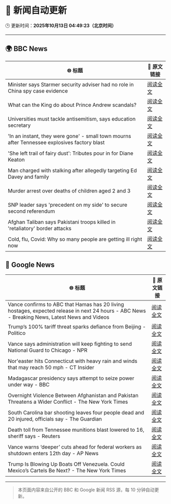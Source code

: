 # 🧠 新闻自动更新

🕒 更新时间：**2025年10月13日 04:49:23（北京时间）**

---

## 🌍 BBC News

| 🌐 标题 | 🔗 原文链接 |
|--------|-------------|
| Minister says Starmer security adviser had no role in China spy case evidence | [阅读全文](https://www.bbc.com/news/articles/cg424d712q7o?at_medium=RSS&at_campaign=rss) |
| What can the King do about Prince Andrew scandals? | [阅读全文](https://www.bbc.com/news/articles/c04q4v64q05o?at_medium=RSS&at_campaign=rss) |
| Universities must tackle antisemitism, says education secretary | [阅读全文](https://www.bbc.com/news/articles/cly9y7gg6eqo?at_medium=RSS&at_campaign=rss) |
| 'In an instant, they were gone' - small town mourns after Tennessee explosives factory blast | [阅读全文](https://www.bbc.com/news/articles/cwy8y0rnw2eo?at_medium=RSS&at_campaign=rss) |
| 'She left trail of fairy dust': Tributes pour in for Diane Keaton | [阅读全文](https://www.bbc.com/news/articles/cr5q5rp4r64o?at_medium=RSS&at_campaign=rss) |
| Man charged with stalking after allegedly targeting Ed Davey and family | [阅读全文](https://www.bbc.com/news/articles/c77d702znm4o?at_medium=RSS&at_campaign=rss) |
| Murder arrest over deaths of children aged 2 and 3 | [阅读全文](https://www.bbc.com/news/articles/c78n8y3mlxko?at_medium=RSS&at_campaign=rss) |
| SNP leader says 'precedent on my side' to secure second referendum | [阅读全文](https://www.bbc.com/news/articles/cg424dk03x9o?at_medium=RSS&at_campaign=rss) |
| Afghan Taliban says Pakistani troops killed in 'retaliatory' border attacks | [阅读全文](https://www.bbc.com/news/articles/cgmzmn4971zo?at_medium=RSS&at_campaign=rss) |
| Cold, flu, Covid: Why so many people are getting ill right now | [阅读全文](https://www.bbc.com/news/articles/c1jz608l9l4o?at_medium=RSS&at_campaign=rss) |

## 📰 Google News

| 🌐 标题 | 🔗 原文链接 |
|--------|-------------|
| Vance confirms to ABC that Hamas has 20 living hostages, expected release in next 24 hours - ABC News - Breaking News, Latest News and Videos | [阅读全文](https://news.google.com/rss/articles/CBMipgFBVV95cUxOUVNfREF2TmQ5V2ZZWVhNMTlLdnNkaHNJT25CZjNyVEJkRmdQZDAtX3NLcHVwRXdzZ2hyUlBsZy13T3ppTFZKcThIbldMOFZ3QkllcWJLSEM4bUdONkwyajNUX1lxWUlUTWVtSkpIdTVheXd4TV95c3RjdlpCaTRNYml2UUpaVEFYNnl5c1YyV0hXd2ZnWkdVS3RlU29UUkNWWVVlalBB0gGrAUFVX3lxTE8weGRteWdKZ2NiTWZrd19BZkZ5R0V4MGNRVEVaV05Yd2NMYnhrTXVkOXFOVTBBLTFWLUNlTnNQYmR3SC1SX2pUSEk3aTZ0ZGl5d2ZXRllTYmo4SVEwc0g5UjVWcmJCNW1uNTlmVTd6TWt3OWNwdmktSmw4SFRzTjlGaGFhUndWd3lVaF9UNW53MW9NcVBqRjlBaXBLM28yb1R0OE01ODhDLVl1Zw?oc=5) |
| Trump’s 100% tariff threat sparks defiance from Beijing - Politico | [阅读全文](https://news.google.com/rss/articles/CBMiiAFBVV95cUxOT1hweTJ1V25qZWROZWtSbUtCTmlsT0lKMlBHTWlZN3JFUUZCU1hLN1VrdzBvZHlnWVpjakM2SHNnQzhXR0ZLY2JzYkR0VUpNcDB4VFlkU25uM0hrYW0yemZ2QWV0MWZFU0VzVGVpNDBiZF9GQXFqd2VTLUJFWmlqd1U4cUpWa1F6?oc=5) |
| Vance says administration will keep fighting to send National Guard to Chicago - NPR | [阅读全文](https://news.google.com/rss/articles/CBMiqwFBVV95cUxON0R2d0VkNmFSeGRvc2lqb3ZBSlhQcU5ycU84NWM4SFBKV1RzNE5zUi1PVDA2M2piWVhoQ3Y4MXF2al9NQmpUYm5WSXBaaHF4RmFMNW9HMmJwcnp2bEpNM0dYTm1pUzB6YWlISnZxVGQyZms1OHhOYktoXzJyTUhOV2tpUlhac29WWFBSNVNPcmdHdVQ2d1ktT1NkM29tSGFXcThJWWI4bUppUmM?oc=5) |
| Nor'easter hits Connecticut with heavy rain and winds that may reach 50 mph - CT Insider | [阅读全文](https://news.google.com/rss/articles/CBMingFBVV95cUxQeVZMdHRIMC04RTlJX3pyaHY2WWlfNXA3NXRxeml1bzQyMnpxV2lmdmZBeGdVemlzdHo5TzlBNnRDNERwZUlZT0hISDRKSnBSRVQyeUJXa085Vm8wcTRwaU1ROUlreEJCS0FKbzJwZUhHVTJuT2dETU9XeWpjTEFLekxseTZYSDhadmdCVWhvZGlzMFdsb1R6cXREVXBXUQ?oc=5) |
| Madagascar presidency says attempt to seize power under way - BBC | [阅读全文](https://news.google.com/rss/articles/CBMiWkFVX3lxTFBXUldPUEw4cVN5c0JOMEdoSWZ2Y2tzM1VXQUtBVl9zSlUyVllMZ1BaalhaZEtKYnRqLVBodUt5T05oWWhiUEpGQkxtTjcwS2JVMThtUi1qejgwZ9IBX0FVX3lxTE9JM3FneXN3Y0QzNVRzbzQtV285Q2ZzcVE4UW9lV3FIbXlNS0VKSmVJY0gya09GZDZhTjhtMXVYMU9MM25PNlpDSWV5aUpkVi1nY1lOVW9Bd0dDUHY5UlVB?oc=5) |
| Overnight Violence Between Afghanistan and Pakistan Threatens a Wider Conflict - The New York Times | [阅读全文](https://news.google.com/rss/articles/CBMikwFBVV95cUxQa0xnYzQ3MzN6OTZHV2hqOURoMS1Ndk1udm5vY1kxVG91QWhrV3hCc1F5NV9FVndLNklFVm83VG5EOC1qcjlpSEh3aFhYNGszamJtMWxZdXlyQlJpeU9xVjFfWDR4Q2U3QnJmWmU4T20wM2h1SUZsQ2RacDYyN3c5RG5aM2dmYmRNNXRtWENJSXY1eFU?oc=5) |
| South Carolina bar shooting leaves four people dead and 20 injured, officials say - The Guardian | [阅读全文](https://news.google.com/rss/articles/CBMigAFBVV95cUxOSjM4bG4wRXI3dzVWeFdsMFRQRVo4RHRkcDZ1SFNfS2tnYWE3YTI4M2xfTjNZdHZGYTJZVHZkRHFYbXpudjM5UEdobXdvTUY3ZEo2QzVnS09OX3AtQVpaS3NOUjIySzN3QndrdEtxQ0VSOEVFazBHZ0pBeVZCeUFzZA?oc=5) |
| Death toll from Tennessee munitions blast lowered to 16, sheriff says - Reuters | [阅读全文](https://news.google.com/rss/articles/CBMiuAFBVV95cUxNTnpscDVGWm43ZlVWNjhWS3JJc1lKcWZYamlWR0VCRGVhLUNpSm5adkVTLVFFcW5aX0Q0Yk8xeU9VZDN2NmVLUGM2MktVWi1kd1FKeXpFVGhTTjRTZTVnUUR6QnBXR1h5WlBOaU5mQXlZcUJYMURfczd0SXF5TFllRUlYUjB0c3NzN2VxdEtCUkd0RVZreUtaZlJXc0JWb0xlU2NIUlR2ZFNudmt6YWJ2czdieGZxN3FV?oc=5) |
| Vance warns ‘deeper’ cuts ahead for federal workers as shutdown enters 12th day - AP News | [阅读全文](https://news.google.com/rss/articles/CBMitgFBVV95cUxOWXVHTzdQaGlyUDdod0dGS0NCRlJyY3dTTkpnSXUwdHp2SkRjNmtEcTBleDNNaXJtOTc4N3FSYUUtZDdRSXVJdjg1bkNBQlRlSjBiajBncEZDbk9Yakg2VHNRWktVMFc4ckl5RkU5Tnd6SUtSbWFlbVhBSTlHTmZ6aExUZkpuUkJFYkZmZHJKWmp1U1BuS1IydkVMclFzZ1c5NlNMcEJuSWhKN1VJc3lIcHFsMGpOdw?oc=5) |
| Trump Is Blowing Up Boats Off Venezuela. Could Mexico’s Cartels Be Next? - The New York Times | [阅读全文](https://news.google.com/rss/articles/CBMikwFBVV95cUxNYUExRnY1MXpYOHJseGhkVUZHQ0Z3RkpQQXVJNDNCRERRRU5XSlVZbm5BUm1RNGF6bjZ4YmhlT0V4Q1JqdG5VYmRkb3hhQnNLZjRZcVRXczVsR1drM0duaFY1eW1Ld2tLcHY0UDhEc1Q4MWs3a1M1UjhkcF9qS1Q5OXV4TUNwTjVCck9vSVNGVlBKMmc?oc=5) |

---
> 本页面内容来自公开的 BBC 和 Google 新闻 RSS 源，每 10 分钟自动更新。